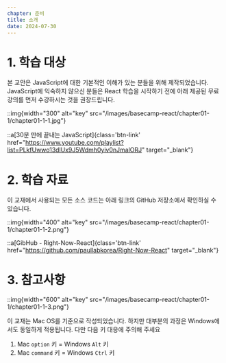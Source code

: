 ```yaml
---
chapter: 준비
title: 소개
date: 2024-07-30
---
```


# 1. 학습 대상

본 교안은 JavaScript에 대한 기본적인 이해가 있는 분들을 위해 제작되었습니다. JavaScript에 익숙하지 않으신 분들은 React 학습을 시작하기 전에 아래 제공된 무료 강의를 먼저 수강하시는 것을 권장드립니다.

::img{width="300" alt="key" src="/images/basecamp-react/chapter01-1/chapter01-1-1.jpg"}

::a[30분 만에 끝내는 JavaScript]{class='btn-link' href="https://www.youtube.com/playlist?list=PLkfUwwo13dlUx9J5Wdmh0yiv0nJmalORJ" target="\_blank"}

# 2. 학습 자료

이 교재에서 사용되는 모든 소스 코드는 아래 링크의 GitHub 저장소에서 확인하실 수 있습니다.

::img{width="400" alt="key" src="/images/basecamp-react/chapter01-1/chapter01-1-2.png"}

::a[GibHub - Right-Now-React]{class='btn-link' href="https://github.com/paullabkorea/Right-Now-React" target="\_blank"}

# 3. 참고사항

::img{width="600" alt="key" src="/images/basecamp-react/chapter01-1/chapter01-1-3.png"}

이 교재는 Mac OS를 기준으로 작성되었습니다. 하지만 대부분의 과정은 Windows에서도 동일하게 적용됩니다. 다만 다음 키 대응에 주의해 주세요

1. Mac `option` 키 = Windows `Alt` 키
2. Mac `command` 키 = Windows `Ctrl` 키
